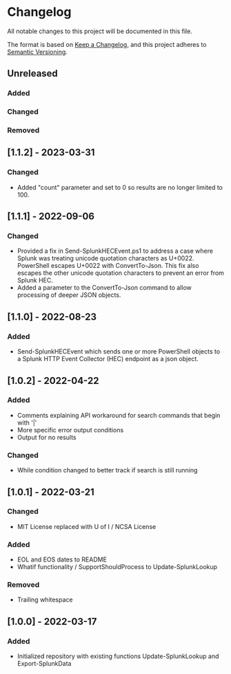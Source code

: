 # Changelog

All notable changes to this project will be documented in this file.

The format is based on [Keep a Changelog](https://keepachangelog.com/en/1.0.0/),
and this project adheres to [Semantic Versioning](https://semver.org/spec/v2.0.0.html).

## Unreleased

### Added

### Changed

### Removed

## [1.1.2] - 2023-03-31

### Changed

- Added "count" parameter and set to 0 so results are no longer limited to 100.

## [1.1.1] - 2022-09-06

### Changed

- Provided a fix in Send-SplunkHECEvent.ps1 to address a case where Splunk was treating unicode quotation characters as U+0022. PowerShell escapes U+0022 with ConvertTo-Json. This fix also escapes the other unicode quotation characters to prevent an error from Splunk HEC.
- Added a parameter to the ConvertTo-Json command to allow processing of deeper JSON objects.

## [1.1.0] - 2022-08-23

### Added

- Send-SplunkHECEvent which sends one or more PowerShell objects to a Splunk HTTP Event Collector (HEC) endpoint as a json object.

## [1.0.2] - 2022-04-22

### Added

- Comments explaining API workaround for search commands that begin with '|'
- More specific error output conditions
- Output for no results

### Changed

- While condition changed to better track if search is still running

## [1.0.1] - 2022-03-21

### Changed

- MIT License replaced with U of I / NCSA License

### Added

- EOL and EOS dates to README
- Whatif functionality / SupportShouldProcess to Update-SplunkLookup

### Removed

- Trailing whitespace

## [1.0.0] - 2022-03-17

### Added

- Initialized repository with existing functions Update-SplunkLookup and Export-SplunkData
